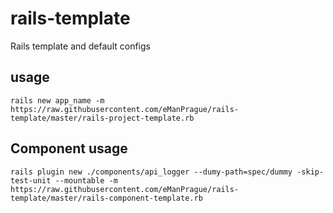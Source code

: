 # rails-template
Rails template and default configs

## usage

`rails new app_name -m https://raw.githubusercontent.com/eManPrague/rails-template/master/rails-project-template.rb`

## Component usage

`rails plugin new ./components/api_logger --dumy-path=spec/dummy -skip-test-unit --mountable -m https://raw.githubusercontent.com/eManPrague/rails-template/master/rails-component-template.rb`
